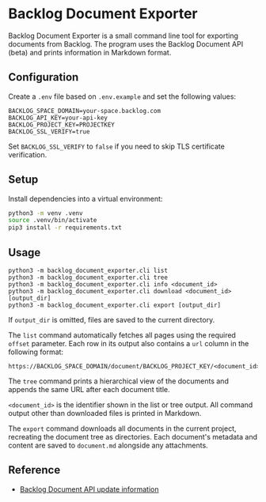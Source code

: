 # Backlog Document Exporter

Backlog Document Exporter is a small command line tool for exporting documents from Backlog. The program uses the Backlog Document API (beta) and prints information in Markdown format.

## Configuration

Create a `.env` file based on `.env.example` and set the following values:

```
BACKLOG_SPACE_DOMAIN=your-space.backlog.com
BACKLOG_API_KEY=your-api-key
BACKLOG_PROJECT_KEY=PROJECTKEY
BACKLOG_SSL_VERIFY=true
```

Set `BACKLOG_SSL_VERIFY` to `false` if you need to skip TLS certificate verification.

## Setup

Install dependencies into a virtual environment:

```bash
python3 -m venv .venv
source .venv/bin/activate
pip3 install -r requirements.txt
```

## Usage

```
python3 -m backlog_document_exporter.cli list
python3 -m backlog_document_exporter.cli tree
python3 -m backlog_document_exporter.cli info <document_id>
python3 -m backlog_document_exporter.cli download <document_id> [output_dir]
python3 -m backlog_document_exporter.cli export [output_dir]
```

If `output_dir` is omitted, files are saved to the current directory.

The `list` command automatically fetches all pages using the required `offset` parameter. Each row in its output also contains a `url` column in the following format:

```
https://BACKLOG_SPACE_DOMAIN/document/BACKLOG_PROJECT_KEY/<document_id>
```

The `tree` command prints a hierarchical view of the documents and appends the same URL after each document title.

`<document_id>` is the identifier shown in the list or tree output. All command output other than downloaded files is printed in Markdown.

The `export` command downloads all documents in the current project, recreating the document tree as directories. Each document's metadata and content are saved to `document.md` alongside any attachments.

## Reference

- [Backlog Document API update information](https://backlog.com/ja/blog/backlog-update-document-202506/#API%E3%82%92%E6%8B%A1%E5%85%85%E3%81%97%E3%81%BE%E3%81%97%E3%81%9F)

